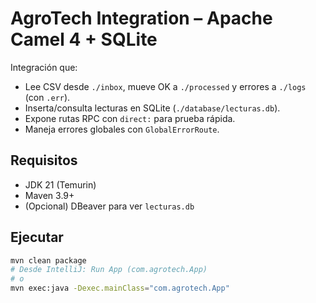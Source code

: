# AgroTech Integration – Apache Camel 4 + SQLite

Integración que:
- Lee CSV desde `./inbox`, mueve OK a `./processed` y errores a `./logs` (con `.err`).
- Inserta/consulta lecturas en SQLite (`./database/lecturas.db`).
- Expone rutas RPC con `direct:` para prueba rápida.
- Maneja errores globales con `GlobalErrorRoute`.

## Requisitos
- JDK 21 (Temurin)
- Maven 3.9+
- (Opcional) DBeaver para ver `lecturas.db`

## Ejecutar
```bash
mvn clean package
# Desde IntelliJ: Run App (com.agrotech.App)
# o
mvn exec:java -Dexec.mainClass="com.agrotech.App"
